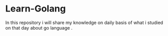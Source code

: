# Learn-Golang
In this repository i will share my knowledge on daily basis of what i studied on that day about go language .

